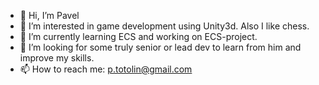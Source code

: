 - 👋 Hi, I’m Pavel
- 👀 I’m interested in game development using Unity3d. Also I like chess.
- 🌱 I’m currently learning ECS and working on ECS-project.
- 💞️ I’m looking for some truly senior or lead dev to learn from him and improve my skills.
- 📫 How to reach me: p.totolin@gmail.com


<!---
Pavel1983/Pavel1983 is a ✨ special ✨ repository because its `README.md` (this file) appears on your GitHub profile.
You can click the Preview link to take a look at your changes.
--->
